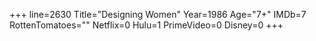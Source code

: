 +++
line=2630
Title="Designing Women"
Year=1986
Age="7+"
IMDb=7
RottenTomatoes=""
Netflix=0
Hulu=1
PrimeVideo=0
Disney=0
+++

